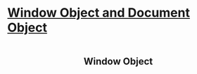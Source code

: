 <h1><a href = "https://www.geeksforgeeks.org/differences-between-document-and-window-objects/" >Window Object and Document Object</a>
</h1>
<img align = "center" src = "https://i.stack.imgur.com/TelSR.jpg" alt = "" />
<p>
<h2 align = "center" color: #9790c8>Window Object</h2>






</p>

